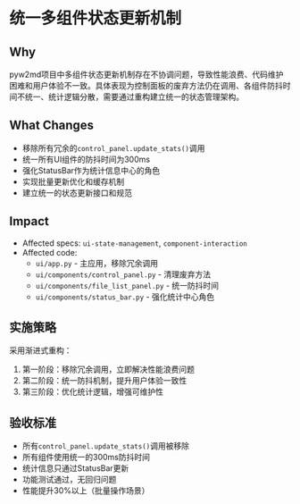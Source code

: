 # 统一多组件状态更新机制

## Why

pyw2md项目中多组件状态更新机制存在不协调问题，导致性能浪费、代码维护困难和用户体验不一致。具体表现为控制面板的废弃方法仍在调用、各组件防抖时间不统一、统计逻辑分散，需要通过重构建立统一的状态管理架构。

## What Changes

- 移除所有冗余的`control_panel.update_stats()`调用
- 统一所有UI组件的防抖时间为300ms
- 强化StatusBar作为统计信息中心的角色
- 实现批量更新优化和缓存机制
- 建立统一的状态更新接口和规范

## Impact

- Affected specs: `ui-state-management`, `component-interaction`
- Affected code:
  - `ui/app.py` - 主应用，移除冗余调用
  - `ui/components/control_panel.py` - 清理废弃方法
  - `ui/components/file_list_panel.py` - 统一防抖时间
  - `ui/components/status_bar.py` - 强化统计中心角色

## 实施策略

采用渐进式重构：
1. 第一阶段：移除冗余调用，立即解决性能浪费问题
2. 第二阶段：统一防抖机制，提升用户体验一致性
3. 第三阶段：优化统计逻辑，增强可维护性

## 验收标准

- 所有`control_panel.update_stats()`调用被移除
- 所有组件使用统一的300ms防抖时间
- 统计信息只通过StatusBar更新
- 功能测试通过，无回归问题
- 性能提升30%以上（批量操作场景）